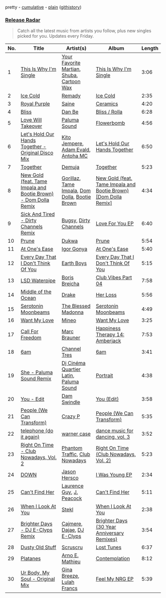 pretty - [cumulative](/playlists/cumulative/Release%20Radar.md) - [plain](/playlists/plain/37i9dQZEVXbsudmxBFKW7G) ([githistory](https://github.githistory.xyz/vitokorn/spotify-playlist-archive/blob/master/playlists/plain/37i9dQZEVXbsudmxBFKW7G))

### [Release Radar](https://open.spotify.com/playlist/37i9dQZEVXbsudmxBFKW7G)

> Catch all the latest music from artists you follow, plus new singles picked for you. Updates every Friday.

| No. | Title | Artist(s) | Album | Length |
|---|---|---|---|---|
| 1 | [This Is Why I'm Single](https://open.spotify.com/track/1tx6EbGBXA5t8xhlzcd1RG) | [Your Favorite Martian](https://open.spotify.com/artist/4J6UXkUpIArZbKXhh0cOC2), [Shuba](https://open.spotify.com/artist/3Uios5Yyv4i8EBs9H3DUY5), [Cartoon Wax](https://open.spotify.com/artist/039YFqBCsbTSmwj2o84Ogz) | [This Is Why I'm Single](https://open.spotify.com/album/5kY5JtHFCbVn1E6KucrzsM) | 3:06 |
| 2 | [Ice Cold](https://open.spotify.com/track/6WbUjgswyOwzG47AOX2Ygs) | [Remady](https://open.spotify.com/artist/3JxNeLgMuJI0DEmDt9dLzc) | [Ice Cold](https://open.spotify.com/album/2avArVGVvFhhfeURRblaNv) | 2:35 |
| 3 | [Royal Purple](https://open.spotify.com/track/53zoCuwP7HuVhwkB4hkjXH) | [Saine](https://open.spotify.com/artist/40a1QzTRI0cwpsd4fBKSAu) | [Ceramics](https://open.spotify.com/album/6GvHAlRl0fKbKkqSFp5JPH) | 4:20 |
| 4 | [Bliss](https://open.spotify.com/track/4ZQ2IY7DT6hJMROdxIHbzt) | [Dan Be](https://open.spotify.com/artist/7fLE3YVL4L4KWxAFU0EyGL) | [Bliss / Rolla](https://open.spotify.com/album/3Vf6JTFbqjrxQUL4LuUIPG) | 6:28 |
| 5 | [Love Will Takeover](https://open.spotify.com/track/5xeoBAAwPkiLZJDdQv5fGM) | [Paluma Sound](https://open.spotify.com/artist/0qElctNyinYSyiv6KKhgze) | [Flowerbomb](https://open.spotify.com/album/6lnTchzXIK3RWkpmVdZqfZ) | 4:56 |
| 6 | [Let's Hold Our Hands Together - Original Disco Mix](https://open.spotify.com/track/4KJrHu2tjoSXj9YzW7xBkZ) | [Kito Jempere](https://open.spotify.com/artist/1rcYZdCzi3poheNNvupX7K), [Adam Evald](https://open.spotify.com/artist/2ogRKEmGYMzhPjBY3rfcA4), [Antoha MC](https://open.spotify.com/artist/6OqmKFaRcw0f23m5PQ9CrL) | [Let's Hold Our Hands Together](https://open.spotify.com/album/4aEfu8goGRyP3bjsMAkDkY) | 6:50 |
| 7 | [Together](https://open.spotify.com/track/3IZ5rlo8Vncz2lOAYnB2If) | [Demuja](https://open.spotify.com/artist/1LfqhJiCiHfVzrBOVaBXc1) | [Together](https://open.spotify.com/album/4fGsqupoBci4jYcuL59geK) | 5:23 |
| 8 | [New Gold (feat. Tame Impala and Bootie Brown) - Dom Dolla Remix](https://open.spotify.com/track/2c3KCGq6UojB2c8UAFrRON) | [Gorillaz](https://open.spotify.com/artist/3AA28KZvwAUcZuOKwyblJQ), [Tame Impala](https://open.spotify.com/artist/5INjqkS1o8h1imAzPqGZBb), [Dom Dolla](https://open.spotify.com/artist/205i7E8fNVfojowcQSfK9m), [Bootie Brown](https://open.spotify.com/artist/6GI3CJjT2bOnMfprCpjT1d) | [New Gold (feat. Tame Impala and Bootie Brown) [Dom Dolla Remix]](https://open.spotify.com/album/7BVQ5jsPNkmQUnlOU0mg6e) | 4:34 |
| 9 | [Sick And Tired - Dirty Channels Remix](https://open.spotify.com/track/2F60RGr9iLnf9x76Px75nC) | [Bugsy](https://open.spotify.com/artist/2ETmrI2MJVjFY2giNIgYQi), [Dirty Channels](https://open.spotify.com/artist/6Mfp25l60MUxx8MWkA0vil) | [Love For You EP](https://open.spotify.com/album/3CarMIM00NkeCroqvM3e7A) | 6:40 |
| 10 | [Prune](https://open.spotify.com/track/21LIi054mLNGDHZkuBMXCY) | [Dukwa](https://open.spotify.com/artist/7foiHDFvNIouC0QFaaKXeq) | [Prune](https://open.spotify.com/album/3VbBdqVUkxlgzggtZ5lPEY) | 5:54 |
| 11 | [At One's Ease](https://open.spotify.com/track/7sZDWlxMLJFF8JjKGun68S) | [Igor Gonya](https://open.spotify.com/artist/4jvUMlX58g9OskhINvHwgF) | [At One's Ease](https://open.spotify.com/album/0LoKZTib5ycaFQCww1b6Pw) | 5:40 |
| 12 | [Every Day That I Don't Think Of You](https://open.spotify.com/track/5bRfJ22DjlYJ3aPjEYDmbD) | [Earth Boys](https://open.spotify.com/artist/03CK8N8CSSPg3ZFEmkGCpR) | [Every Day That I Don't Think Of You](https://open.spotify.com/album/4zq4AeLsMJzI0PQo5JdPpF) | 5:15 |
| 13 | [LSD Waterpipe](https://open.spotify.com/track/5KpG0PdVBrzDk5YiWZh981) | [Boris Brejcha](https://open.spotify.com/artist/6caPJFLv1wesmM7gwK1ACy) | [Club Vibes Part 04](https://open.spotify.com/album/1a1VIF72alzsXubcQWH0QS) | 7:58 |
| 14 | [Middle of the Ocean](https://open.spotify.com/track/410TZrK18uRjtsTunG14cl) | [Drake](https://open.spotify.com/artist/3TVXtAsR1Inumwj472S9r4) | [Her Loss](https://open.spotify.com/album/5MS3MvWHJ3lOZPLiMxzOU6) | 5:56 |
| 15 | [Serotonin Moonbeams](https://open.spotify.com/track/0hJfuyUwtEYMlGgvr3nzz9) | [The Blessed Madonna](https://open.spotify.com/artist/4TvhRzxIL1le2PWCeUqxQw) | [Serotonin Moonbeams](https://open.spotify.com/album/1UTc8WInycl4tVgJ1yODaO) | 4:49 |
| 16 | [Want My Love](https://open.spotify.com/track/1Jg65EDU6dZXiqjRb1OXlE) | [Mineo](https://open.spotify.com/artist/1pgSJtH1TwIAxeSn4vSJJR) | [Want My Love](https://open.spotify.com/album/07JjhUiTinOcb02BCBd2QL) | 3:25 |
| 17 | [Call For Freedom](https://open.spotify.com/track/7gnVpaJ4ktv5XJL50HZ4sa) | [Marc Brauner](https://open.spotify.com/artist/6HX3fbKCin6OPe6ZFZ8qsf) | [Happiness Therapy 14: Amberjack](https://open.spotify.com/album/49FEXPbOmWQodcwX9Doae4) | 7:53 |
| 18 | [6am](https://open.spotify.com/track/1lx452Y4CLMvIois88vwBr) | [Channel Tres](https://open.spotify.com/artist/4cUkGQyhLFqKHBtL58HYVp) | [6am](https://open.spotify.com/album/2pyGNsIfsvhBLb2GrQ9Orm) | 3:41 |
| 19 | [She - Paluma Sound Remix](https://open.spotify.com/track/0Gbgvy0HKspBkF71qvi2eO) | [Dj Cinéma Quartier Latin](https://open.spotify.com/artist/3nI698C0lc7EpVCIDShUgD), [Paluma Sound](https://open.spotify.com/artist/0qElctNyinYSyiv6KKhgze) | [Portrait](https://open.spotify.com/album/0JqZctOFhIgd0BnQ2RseAy) | 4:38 |
| 20 | [You - Edit](https://open.spotify.com/track/1jH7hiI0cpqofP2yI0dihS) | [Dam Swindle](https://open.spotify.com/artist/6hJtgCB3L5cnJSND7sp6GU) | [You (Edit)](https://open.spotify.com/album/1g0z09fYWlrT1oekKW0jnY) | 3:58 |
| 21 | [People (We Can Transform)](https://open.spotify.com/track/4u3YC2MriY7AvpLNFJD8T7) | [Crazy P](https://open.spotify.com/artist/6jOz2B9qeID4dLP1o8bFGf) | [People (We Can Transform)](https://open.spotify.com/album/7MybIYJUNaqQnbhzVWlEKn) | 5:35 |
| 22 | [telephone (do it again)](https://open.spotify.com/track/3O1TYkdV3SpXYwaDrjdwnk) | [warner case](https://open.spotify.com/artist/106OuakzOxxbXTuigEEf01) | [dance music for dancing, vol. 3](https://open.spotify.com/album/1QNXeJr28NVOMVaY2nNRM0) | 3:52 |
| 23 | [Right On Time - Club Nowadays, Vol. 2](https://open.spotify.com/track/1EKHcy4TnzWS3atFpSKxCz) | [Phantom Traffic](https://open.spotify.com/artist/68CWdbzbwA8YS8b411Q6e5), [Club Nowadays](https://open.spotify.com/artist/3Y414umh9d32gl2qlRgPDe) | [Right On Time (Club Nowadays, Vol. 2)](https://open.spotify.com/album/4ZTClSAVzbBOQGA3AumpLf) | 5:23 |
| 24 | [DOWN](https://open.spotify.com/track/7EFMGY4AOXrlsMBc8zvsAl) | [Jason Hersco](https://open.spotify.com/artist/54CXHQ2d7p0Xt9G3Zezsqa) | [I Was Young EP](https://open.spotify.com/album/7wyTm0GiDAswTCRpAw6F3e) | 2:34 |
| 25 | [Can't Find Her](https://open.spotify.com/track/6uHTykxbR6MInBeThBE8FV) | [Laurence Guy](https://open.spotify.com/artist/1PTEiCpkzNkLNgMi1LL8JR), [J. Peacock](https://open.spotify.com/artist/6b4Mcps4CuXfzgKYvhuJP7) | [Can't Find Her](https://open.spotify.com/album/2EPpRnTtaWxBjdnnGifefN) | 5:11 |
| 26 | [When I Look At You](https://open.spotify.com/track/0gKuPP1sMkXLeE83psNCpF) | [Stekl](https://open.spotify.com/artist/4VJYWONPKZmfTgy1qfT8zW) | [When I Look At You](https://open.spotify.com/album/7fGnjsDRn9qO2mXmd0Z6kU) | 2:38 |
| 27 | [Brighter Days - DJ E-Clyps Remix](https://open.spotify.com/track/0Tr7gLnI6hgYR1EWaBKus3) | [Cajmere](https://open.spotify.com/artist/7lIBLhQHKay3r1xtO3VtWT), [Dajae](https://open.spotify.com/artist/79Gg0tmzETfnVrOUjgXPeE), [DJ E-Clyps](https://open.spotify.com/artist/4mnSMKXeNuynsdozoCUpcZ) | [Brighter Days (30 Year Anniversary Remixes)](https://open.spotify.com/album/27khu5BAQkUgYxqlYFwRLB) | 3:54 |
| 28 | [Dusty Old Stuff](https://open.spotify.com/track/4R0MzYirxioLbclMhX3xnT) | [Scruscru](https://open.spotify.com/artist/1NUvSIBsDRPoLWeGgzkEkn) | [Lost Tunes](https://open.spotify.com/album/57sr4pXGvCMKR7JnKxGNSM) | 6:37 |
| 29 | [Platanes](https://open.spotify.com/track/0d3S2PTzJGno0ncZf9I0oA) | [Arno E. Mathieu](https://open.spotify.com/artist/6bJo9rVSo62wQv6K2hV3W9) | [Contemplation](https://open.spotify.com/album/1OlNeMBdTxjUGeodjZ1Uw6) | 8:12 |
| 30 | [Ur Body, My Soul - Original Mix](https://open.spotify.com/track/7D0VnU22gv3KtKcjocks9V) | [Gina Breeze](https://open.spotify.com/artist/4Mlde6hHYl7p4MTu2nj8yv), [Lulah Francs](https://open.spotify.com/artist/23tHZ1foBtSQO2vN6NuWSc) | [Feel My NRG EP](https://open.spotify.com/album/6beS74wdlGrXGDkxsIuhBZ) | 5:39 |
